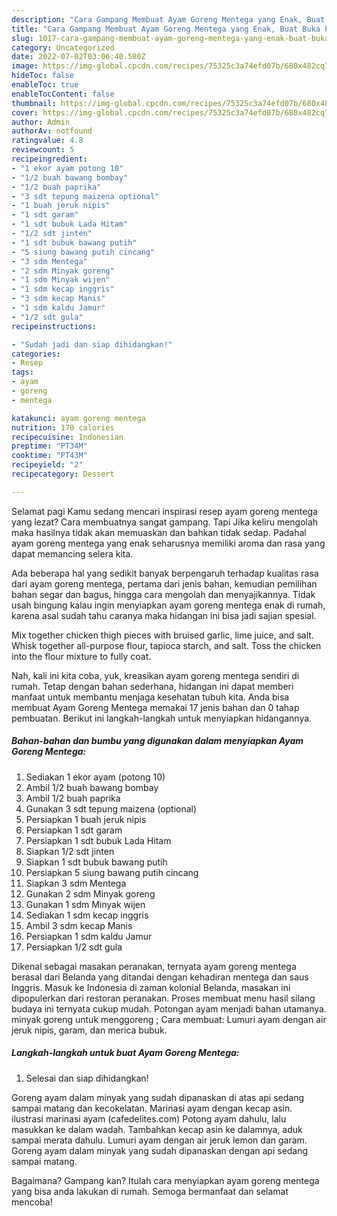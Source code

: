 ```yaml
---
description: "Cara Gampang Membuat Ayam Goreng Mentega yang Enak, Buat Buka Puasa Enak"
title: "Cara Gampang Membuat Ayam Goreng Mentega yang Enak, Buat Buka Puasa Enak"
slug: 1017-cara-gampang-membuat-ayam-goreng-mentega-yang-enak-buat-buka-puasa-enak
category: Uncategorized
date: 2022-07-02T03:06:40.580Z
image: https://img-global.cpcdn.com/recipes/75325c3a74efd07b/680x482cq70/ayam-goreng-mentega-foto-resep-utama.jpg
hideToc: false
enableToc: true
enableTocContent: false
thumbnail: https://img-global.cpcdn.com/recipes/75325c3a74efd07b/680x482cq70/ayam-goreng-mentega-foto-resep-utama.jpg
cover: https://img-global.cpcdn.com/recipes/75325c3a74efd07b/680x482cq70/ayam-goreng-mentega-foto-resep-utama.jpg
author: Admin
authorAv: notfound
ratingvalue: 4.8
reviewcount: 5
recipeingredient:
- "1 ekor ayam potong 10"
- "1/2 buah bawang bombay"
- "1/2 buah paprika"
- "3 sdt tepung maizena optional"
- "1 buah jeruk nipis"
- "1 sdt garam"
- "1 sdt bubuk Lada Hitam"
- "1/2 sdt jinten"
- "1 sdt bubuk bawang putih"
- "5 siung bawang putih cincang"
- "3 sdm Mentega"
- "2 sdm Minyak goreng"
- "1 sdm Minyak wijen"
- "1 sdm kecap inggris"
- "3 sdm kecap Manis"
- "1 sdm kaldu Jamur"
- "1/2 sdt gula"
recipeinstructions:

- "Sudah jadi dan siap dihidangkan!"
categories:
- Resep
tags:
- ayam
- goreng
- mentega

katakunci: ayam goreng mentega 
nutrition: 170 calories
recipecuisine: Indonesian
preptime: "PT34M"
cooktime: "PT43M"
recipeyield: "2"
recipecategory: Dessert

---
```



Selamat pagi Kamu sedang mencari inspirasi resep ayam goreng mentega yang lezat? Cara membuatnya sangat gampang. Tapi Jika keliru mengolah maka hasilnya tidak akan memuaskan dan bahkan tidak sedap. Padahal ayam goreng mentega yang enak seharusnya memiliki aroma dan rasa yang dapat memancing selera kita.


Ada beberapa hal yang sedikit banyak berpengaruh terhadap kualitas rasa dari ayam goreng mentega, pertama dari jenis bahan, kemudian pemilihan bahan segar dan bagus, hingga cara mengolah dan menyajikannya. Tidak usah bingung kalau ingin menyiapkan ayam goreng mentega enak di rumah, karena asal sudah tahu caranya maka hidangan ini bisa jadi sajian spesial.

Mix together chicken thigh pieces with bruised garlic, lime juice, and salt. Whisk together all-purpose flour, tapioca starch, and salt. Toss the chicken into the flour mixture to fully coat.


Nah, kali ini kita coba, yuk, kreasikan ayam goreng mentega sendiri di rumah. Tetap dengan bahan sederhana, hidangan ini dapat memberi manfaat untuk membantu menjaga kesehatan tubuh kita. Anda bisa membuat Ayam Goreng Mentega memakai 17 jenis bahan dan 0 tahap pembuatan. Berikut ini langkah-langkah untuk menyiapkan hidangannya.

<!--inarticleads1-->

##### Bahan-bahan dan bumbu yang digunakan dalam menyiapkan Ayam Goreng Mentega:

1. Sediakan 1 ekor ayam (potong 10)
1. Ambil 1/2 buah bawang bombay
1. Ambil 1/2 buah paprika
1. Gunakan 3 sdt tepung maizena (optional)
1. Persiapkan 1 buah jeruk nipis
1. Persiapkan 1 sdt garam
1. Persiapkan 1 sdt bubuk Lada Hitam
1. Siapkan 1/2 sdt jinten
1. Siapkan 1 sdt bubuk bawang putih
1. Persiapkan 5 siung bawang putih cincang
1. Siapkan 3 sdm Mentega
1. Gunakan 2 sdm Minyak goreng
1. Gunakan 1 sdm Minyak wijen
1. Sediakan 1 sdm kecap inggris
1. Ambil 3 sdm kecap Manis
1. Persiapkan 1 sdm kaldu Jamur
1. Persiapkan 1/2 sdt gula


Dikenal sebagai masakan peranakan, ternyata ayam goreng mentega berasal dari Belanda yang ditandai dengan kehadiran mentega dan saus Inggris. Masuk ke Indonesia di zaman kolonial Belanda, masakan ini dipopulerkan dari restoran peranakan. Proses membuat menu hasil silang budaya ini ternyata cukup mudah. Potongan ayam menjadi bahan utamanya. minyak goreng untuk menggoreng ; Cara membuat: Lumuri ayam dengan air jeruk nipis, garam, dan merica bubuk. 

<!--inarticleads2-->

##### Langkah-langkah untuk buat Ayam Goreng Mentega:


1. Selesai dan siap dihidangkan!

Goreng ayam dalam minyak yang sudah dipanaskan di atas api sedang sampai matang dan kecokelatan. Marinasi ayam dengan kecap asin. ilustrasi marinasi ayam (cafedelites.com) Potong ayam dahulu, lalu masukkan ke dalam wadah. Tambahkan kecap asin ke dalamnya, aduk sampai merata dahulu. Lumuri ayam dengan air jeruk lemon dan garam. Goreng ayam dalam minyak yang sudah dipanaskan dengan api sedang sampai matang. 

Bagaimana? Gampang kan? Itulah cara menyiapkan ayam goreng mentega yang bisa anda lakukan di rumah. Semoga bermanfaat dan selamat mencoba!
